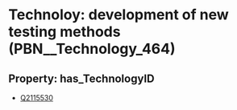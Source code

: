 # Technoloy: __development of new testing methods__ (PBN__Technology_464)

## Property: has_TechnologyID

* [Q2115530](Q2115530)


